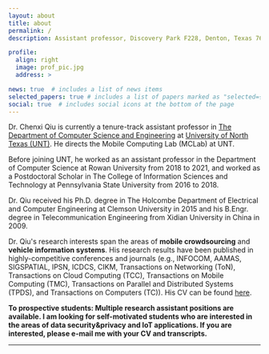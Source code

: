 ```yaml
---
layout: about
title: about
permalink: /
description: Assistant professor, Discovery Park F228, Denton, Texas 76207. chenxi.qiu[at]unt.edu

profile:
  align: right
  image: prof_pic.jpg
  address: >

news: true  # includes a list of news items
selected_papers: true # includes a list of papers marked as "selected={true}"
social: true  # includes social icons at the bottom of the page
---
```


Dr. Chenxi Qiu is currently a tenure-track assistant professor in [The Department of Computer Science and Engineering](https://computerscience.engineering.unt.edu/) at [University of North Texas (UNT)](https://www.unt.edu/). He directs the Mobile Computing Lab (MCLab) at UNT.

Before joining UNT, he worked as an assistant professor in the Department of Computer Science at Rowan University from 2018 to 2021, and worked as a Postdoctoral Scholar in The College of Information Sciences and Technology at Pennsylvania State University from 2016 to 2018.  
 
Dr. Qiu received his Ph.D. degree in The Holcombe Department of Electrical and Computer Engineering at Clemson University in 2015 and his B.Engr. degree in Telecommunication Engineering from Xidian University in China in 2009.

Dr. Qiu's research interests span the areas of **mobile crowdsourcing** and **vehicle information systems**. His research results have been published in highly-competitive conferences and journals (e.g., INFOCOM, AAMAS, SIGSPATIAL, IPSN, ICDCS, CIKM, Transactions on Networking (ToN), Transactions on Cloud Computing (TCC), Transactions on Mobile Computing (TMC), Transactions on Parallel and Distributed Systems (TPDS), and Transactions on Computers (TC)). His CV can be found [here](https://github.com/chenxiunt/chenxiunt.github.io/blob/fdd3ece5ee456db77bf4498ff83c69ffed559801/assets/pdf/CV2021.pdf). 

**To prospective students: Multiple research assistant positions are available. I am looking for self-motivated students who are interested in the areas of data security&privacy and IoT applications. If you are interested, please e-mail me with your CV and transcripts.**

---
